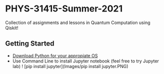 # PHYS-31415-Summer-2021
Collection of assignments and lessons in Quantum Computation using Qiskit! 


## Getting Started 

* [Download Python for your appropiate OS](https://www.python.org/ "Python Homepage")
* Use Command Line to install Jupyter notebook (feel free to try Jupyter lab) 
! [pip install jupyter](Images/pip install jupyter.PNG)
